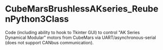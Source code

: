 # CubeMarsBrushlessAKseries_ReubenPython3Class
Code (including ability to hook to Tkinter GUI) to control "AK Series Dynamical Modular" motors from CubeMars via UART/asynchronous-serial (does not support CANbus communication).
